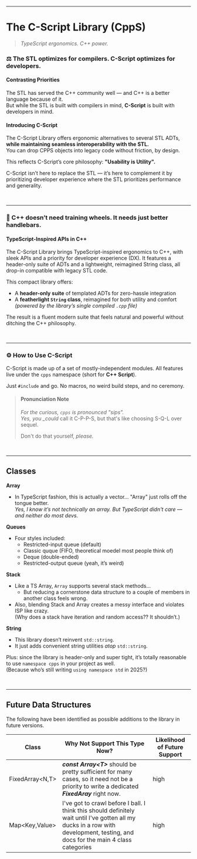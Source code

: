 <br>

---

# The C-Script Library (CppS)

> _TypeScript ergonomics. C++ power._

### ⚖️ The STL optimizes for compilers. C-Script optimizes for developers.

#### **Contrasting Priorities**

The STL has served the C++ community well — and C++ is a better language because of it.  
But while the STL is built with compilers in mind, **C-Script** is built with developers in mind.

#### **Introducing C-Script**

The C-Script Library offers ergonomic alternatives to several STL ADTs,  
**while maintaining seamless interoperability with the STL.**  
You can drop CPPS objects into legacy code without friction, by design.

This reflects C-Script’s core philosophy: **"Usability is Utility".**

C-Script isn’t here to replace the STL — it’s here to complement it by prioritizing developer experience where the STL prioritizes performance and generality.

<br>

---

### 🔧 C++ doesn’t need training wheels. It needs just better handlebars.

#### **TypeScript-Inspired APIs in C++**

The C-Script Library brings TypeScript-inspired ergonomics to C++, with sleek APIs and a priority for developer experience (DX).
It features a header-only suite of ADTs and a lightweight, reimagined String class, all drop-in compatible with legacy STL code.

This compact library offers:

- A **header-only suite** of templated ADTs for zero-hassle integration
- A **featherlight `String` class**, reimagined for both utility and comfort  
  _(powered by the library’s single compiled `.cpp` file)_

The result is a fluent modern suite that feels natural and powerful without ditching the C++ philosophy.

<br>

---

### ⚙️ How to Use C-Script

C-Script is made up of a set of mostly-independent modules. All features live under the `cpps` namespace (short for **C++ Script**).

Just `#include` and go. No macros, no weird build steps, and no ceremony.

> #### Pronunciation Note
>
> _For the curious, `cpps` is pronounced "sips".
> <br>
> Yes, you \_could_ call it C-P-P-S, but that's like choosing S-Q-L over sequel.
>
> Don't do that yourself, _please._

<br>

---

## Classes

**Array**

- In TypeScript fashion, this is actually a vector... "Array" just rolls off the tongue better.  
  _Yes, I know it’s not technically an array. But TypeScript didn't care — and neither do most devs._

**Queues**

- Four styles included:
  - Restricted-input queue (default)
  - Classic quque (FIFO, theoretical moedel most people think of)
  - Deque (double-ended)
  - Restricted-output queue (yeah, it’s weird)

**Stack**

- Like a TS Array, `Array` supports several stack methods...
  - But reducing a cornerstone data structure to a couple of members in another class feels wrong.
- Also, blending Stack and Array creates a messy interface and violates ISP like crazy.  
  (Why does a stack have iteration and random access?? It shouldn’t.)

**String**

- This library doesn’t reinvent `std::string`.
- It just adds convenient string utilities _atop_ `std::string`.

Plus: since the library is header-only and super tight, it’s totally reasonable to use `namespace cpps` in your project as well.  
(Because who’s still writing `using namespace std` in 2025?)

<br>

---

## Future Data Structures

The following have been identified as possible additions to the library in future versions.

| **Class**        | **Why Not Support This Type Now?**                                                                                                                                               | Likelihood of Future Support |
| ---------------- | -------------------------------------------------------------------------------------------------------------------------------------------------------------------------------- | ---------------------------- |
| FixedArray<N,T\> | **_const Array<T\>_** should be pretty sufficient for many cases, so it need not be a priority to write a dedicated **_FixedAray</T>_** right now.                               | high                         |
| Map<Key,Value\>  | I've got to crawl before I ball. I think this should definitely wait until I've gotten all my ducks in a row with development, testing, and docs for the main 4 class categories | high                         |
